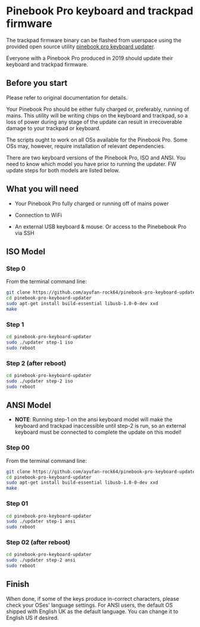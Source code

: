 # Pinebook Pro keyboard and trackpad firmware

The trackpad firmware binary can be flashed from userspace using the provided
open source utility [pinebook pro keyboard
updater](https://github.com/ayufan-rock64/pinebook-pro-keyboard-updater).

Everyone with a Pinebook Pro produced in 2019 should update their keyboard and
trackpad firmware.

## Before you start

Please refer to original documentation for details.

Your Pinebook Pro should be either fully charged or, preferably, running of
mains. This utility will be writing chips on the keyboard and trackpad, so a
loss of power during any stage of the update can result in irrecoverable damage
to your trackpad or keyboard.

The scripts ought to work on all OSs available for the Pinebook Pro. Some OSs
may, however, require installation of relevant dependencies.

There are two keyboard versions of the Pinebook Pro, ISO and ANSI. You need to
know which model you have prior to running the updater. FW update steps for both
models are listed below.

## What you will need

* Your Pinebook Pro fully charged or running off of mains power

* Connection to WiFi

* An external USB keyboard & mouse. Or access to the Pinebebook Pro via SSH

## ISO Model

### Step 0

From the terminal command line:

```bash
git clone https://github.com/ayufan-rock64/pinebook-pro-keyboard-updater
cd pinebook-pro-keyboard-updater
sudo apt-get install build-essential libusb-1.0-0-dev xxd
make
```

### Step 1

```bash
cd pinebook-pro-keyboard-updater
sudo ./updater step-1 iso
sudo reboot
```

### Step 2 (after reboot)

```bash
cd pinebook-pro-keyboard-updater
sudo ./updater step-2 iso
sudo reboot
```

## ANSI Model

* **NOTE**: Running step-1 on the ansi keyboard model will make the keyboard and
  trackpad inaccessible until step-2 is run, so an external keyboard must be
  connected to complete the update on this model!

### Step 00

From the terminal command line:

```bash
git clone https://github.com/ayufan-rock64/pinebook-pro-keyboard-updater
cd pinebook-pro-keyboard-updater
sudo apt-get install build-essential libusb-1.0-0-dev xxd
make
```

### Step 01

```bash
cd pinebook-pro-keyboard-updater
sudo ./updater step-1 ansi
sudo reboot
```

### Step 02 (after reboot)

```bash
cd pinebook-pro-keyboard-updater
sudo ./updater step-2 ansi
sudo reboot
```

## Finish

When done, if some of the keys produce in-correct characters, please check your
OSes' language settings. For ANSI users, the default OS shipped with English UK
as the default language. You can change it to English US if desired.
